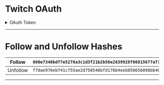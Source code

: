 # Twitch OAuth

<details>

<summary>OAuth Token</summary>
  
  <img src="https://i.darkvypr.com/noidontthinkso.gif" width="100" height="100" />

</details>
  
---
  
# Follow and Unfollow Hashes

| Follow        | `800e7346bdf7e5278a3c1d3f21b2b56e2639928f86815677a7126b093b2fdd08`
| ------------- |:-------------
| Unfollow      | `f7dae976ebf41c755ae2d758546bfd176b4eeb856656098bb40e0a672ca0d880`

---
